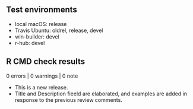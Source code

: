 ## Test environments
* local macOS: release
* Travis Ubuntu: oldrel, release, devel
* win-builder: devel
* r-hub: devel

## R CMD check results

0 errors | 0 warnings | 0 note

* This is a new release.
* Title and Description fieeld are elaborated, and examples are added in response to the previous review comments.
